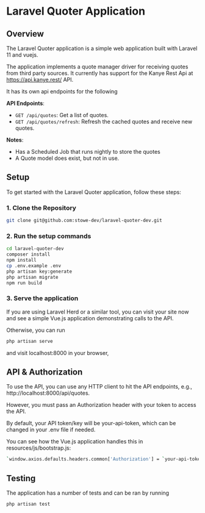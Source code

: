 # Laravel Quoter Application

## Overview

The Laravel Quoter application is a simple web application built with Laravel 11 and vuejs.

The application implements a quote manager driver for receiving quotes from third party sources. It currently has support for the Kanye Rest Api at https://api.kanye.rest/ API.

It has its own api endpoints for the following

**API Endpoints**: 
  - `GET /api/quotes`: Get a list of quotes.
  - `GET /api/quotes/refresh`: Refresh the cached quotes and receive new quotes.


**Notes**: 
- Has a Scheduled Job that runs nightly to store the quotes
- A Quote model does exist, but not in use. 

## Setup

To get started with the Laravel Quoter application, follow these steps:

### 1. Clone the Repository
```bash
git clone git@github.com:stowe-dev/laravel-quoter-dev.git    
```

### 2. Run the setup commands
```bash 
cd laravel-quoter-dev
composer install
npm install
cp .env.example .env
php artisan key:generate
php artisan migrate
npm run build
```

### 3. Serve the application

If you are using Laravel Herd or a similar tool, you can visit your site now and see a simple Vue.js application demonstrating calls to the API.

Otherwise, you can run

```bash 
php artisan serve
```

and visit localhost:8000 in your browser, 

## API & Authorization

To use the API, you can use any HTTP client to hit the API endpoints, e.g., http://localhost:8000/api/quotes.

However, you must pass an Authorization header with your token to access the API.

By default, your API token/key will be your-api-token, which can be changed in your .env file if needed.

You can see how the Vue.js application handles this in resources/js/bootstrap.js:

```bash
`window.axios.defaults.headers.common['Authorization'] = `your-api-token`;
```

## Testing

The application has a number of tests and can be ran by running

```bash
php artisan test
```